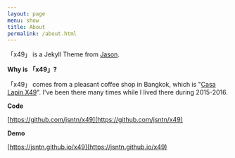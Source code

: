 ```yaml
---
layout: page
menu: show
title: About
permalink: /about.html
---
```


「x49」 is a Jekyll Theme from [Jason](http://wheat.at/about.html).

**Why is 「x49」?**

「x49」 comes from a pleasant coffee shop in Bangkok, which is "[Casa Lapin X49](http://wheat.at/others/2015/06/03/cs-x49.html)". I've been there many times while I lived there during 2015-2016.

**Code**

[https://github.com/jsntn/x49](https://github.com/jsntn/x49)

**Demo**

[https://jsntn.github.io/x49](https://jsntn.github.io/x49)
